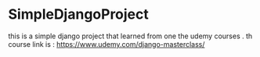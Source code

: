 # SimpleDjangoProject

this is a simple django project that learned from one the udemy courses .
th course link is : https://www.udemy.com/django-masterclass/
